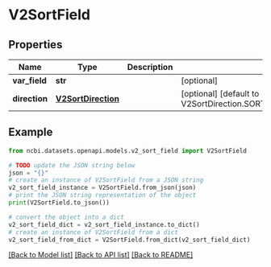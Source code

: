 # V2SortField


## Properties

Name | Type | Description | Notes
------------ | ------------- | ------------- | -------------
**var_field** | **str** |  | [optional] 
**direction** | [**V2SortDirection**](V2SortDirection.md) |  | [optional] [default to V2SortDirection.SORT_DIRECTION_UNSPECIFIED]

## Example

```python
from ncbi.datasets.openapi.models.v2_sort_field import V2SortField

# TODO update the JSON string below
json = "{}"
# create an instance of V2SortField from a JSON string
v2_sort_field_instance = V2SortField.from_json(json)
# print the JSON string representation of the object
print(V2SortField.to_json())

# convert the object into a dict
v2_sort_field_dict = v2_sort_field_instance.to_dict()
# create an instance of V2SortField from a dict
v2_sort_field_from_dict = V2SortField.from_dict(v2_sort_field_dict)
```
[[Back to Model list]](../README.md#documentation-for-models) [[Back to API list]](../README.md#documentation-for-api-endpoints) [[Back to README]](../README.md)


